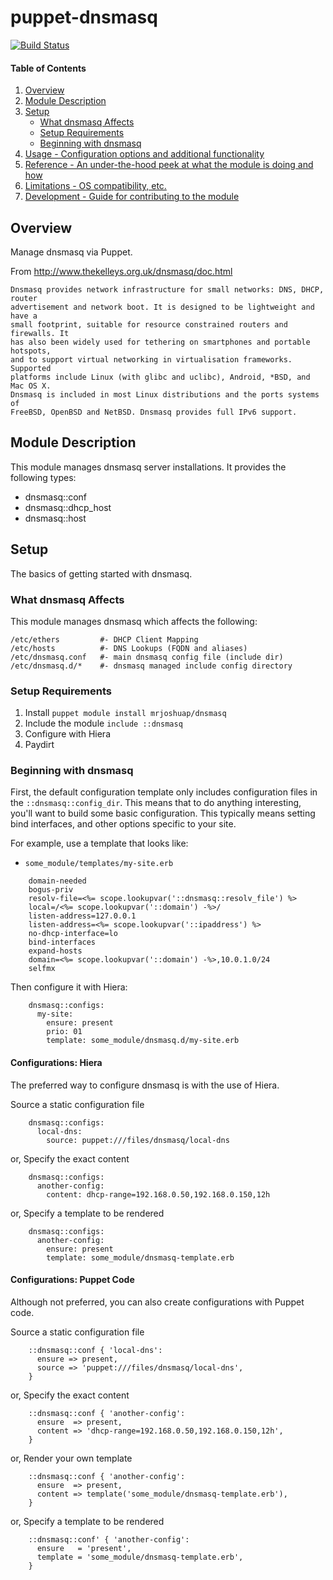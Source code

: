 # puppet-dnsmasq

[![Build Status](https://travis-ci.org/mrjoshuap/puppet-dnsmasq.svg?branch=master)](https://travis-ci.org/mrjoshuap/puppet-dnsmasq)

#### Table of Contents

1. [Overview](#overview)
2. [Module Description](#module-description)
3. [Setup](#setup)
    * [What dnsmasq Affects](#what-dnsmasq-affects)
    * [Setup Requirements](#setup-requirements)
    * [Beginning with dnsmasq](#beginning-with-dnsmasq)
4. [Usage - Configuration options and additional functionality](#usage)
5. [Reference - An under-the-hood peek at what the module is doing and how](#reference)
5. [Limitations - OS compatibility, etc.](#limitations)
6. [Development - Guide for contributing to the module](#development)

## Overview

Manage dnsmasq via Puppet.

From http://www.thekelleys.org.uk/dnsmasq/doc.html

    Dnsmasq provides network infrastructure for small networks: DNS, DHCP, router
    advertisement and network boot. It is designed to be lightweight and have a
    small footprint, suitable for resource constrained routers and firewalls. It
    has also been widely used for tethering on smartphones and portable hotspots,
    and to support virtual networking in virtualisation frameworks. Supported
    platforms include Linux (with glibc and uclibc), Android, *BSD, and Mac OS X.
    Dnsmasq is included in most Linux distributions and the ports systems of
    FreeBSD, OpenBSD and NetBSD. Dnsmasq provides full IPv6 support.

## Module Description

This module manages dnsmasq server installations.  It provides the following types:

* dnsmasq::conf
* dnsmasq::dhcp_host
* dnsmasq::host

## Setup

The basics of getting started with dnsmasq.

### What dnsmasq Affects

This module manages dnsmasq which affects the following:

    /etc/ethers         #- DHCP Client Mapping
    /etc/hosts          #- DNS Lookups (FQDN and aliases)
    /etc/dnsmasq.conf   #- main dnsmasq config file (include dir)
    /etc/dnsmasq.d/*    #- dnsmasq managed include config directory

### Setup Requirements

1.  Install
    `puppet module install mrjoshuap/dnsmasq`
2.  Include the module
    `include ::dnsmasq`
3.  Configure with Hiera
4.  Paydirt

### Beginning with dnsmasq

First, the default configuration template only includes configuration files
in the ```::dnsmasq::config_dir```.  This means that to do anything interesting,
you'll want to build some basic configuration.  This typically means setting
bind interfaces, and other options specific to your site.

For example, use a template that looks like:
* ```some_module/templates/my-site.erb```
```
    domain-needed
    bogus-priv
    resolv-file=<%= scope.lookupvar('::dnsmasq::resolv_file') %>
    local=/<%= scope.lookupvar('::domain') -%>/
    listen-address=127.0.0.1
    listen-address=<%= scope.lookupvar('::ipaddress') %>
    no-dhcp-interface=lo
    bind-interfaces
    expand-hosts
    domain=<%= scope.lookupvar('::domain') -%>,10.0.1.0/24
    selfmx
```

Then configure it with Hiera:
```
    dnsmasq::configs:
      my-site:
        ensure: present
        prio: 01
        template: some_module/dnsmasq.d/my-site.erb
```

#### Configurations: Hiera

The preferred way to configure dnsmasq is with the use of Hiera.

Source a static configuration file
```
    dnsmasq::configs:
      local-dns:
        source: puppet:///files/dnsmasq/local-dns
```

or, Specify the exact content
```
    dnsmasq::configs:
      another-config:
        content: dhcp-range=192.168.0.50,192.168.0.150,12h
```

or, Specify a template to be rendered
```
    dnsmasq::configs:
      another-config:
        ensure: present
        template: some_module/dnsmasq-template.erb
```

#### Configurations: Puppet Code

Although not preferred, you can also create configurations with Puppet code.

Source a static configuration file
```
    ::dnsmasq::conf { 'local-dns':
      ensure => present,
      source => 'puppet:///files/dnsmasq/local-dns',
    }
```

or, Specify the exact content
```
    ::dnsmasq::conf { 'another-config':
      ensure  => present,
      content => 'dhcp-range=192.168.0.50,192.168.0.150,12h',
    }
```

or, Render your own template
```
    ::dnsmasq::conf { 'another-config':
      ensure  => present,
      content => template('some_module/dnsmasq-template.erb'),
    }
```

or, Specify a template to be rendered
```
    ::dnsmasq::conf' { 'another-config':
      ensure   = 'present',
      template = 'some_module/dnsmasq-template.erb',
    }
```
